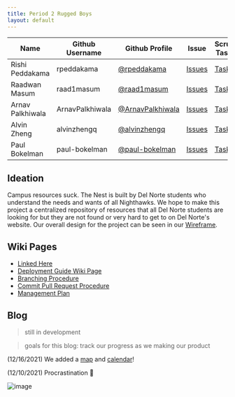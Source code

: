 ```yaml
---
title: Period 2 Rugged Boys
layout: default
---
```


| Name             | Github Username | Github Profile                                         | Issue                                                                                     | Scrum Tasks                                                                                                      | Journals                                                                                                    | Commits                                                                                   |
| ---------------- | --------------- | ------------------------------------------------------ | ----------------------------------------------------------------------------------------- | ---------------------------------------------------------------------------------------------------------------- | ----------------------------------------------------------------------------------------------------------- | ----------------------------------------------------------------------------------------- |
| Rishi Peddakama  | rpeddakama      | [@rpeddakama](https://github.com/rpeddakama)           | [Issues](https://github.com/rpeddakama/Tri-2-CSA-Project/issues/assigned/rpeddakama)      | [Tasks](https://github.com/rpeddakama/Tri-2-CSA-Project/projects/1?card_filter_query=assignee%3Arpeddakama)      | [Journal](https://docs.google.com/document/d/1vxzWnE3vU9BzimUlZjcTz79fNOBTLcT7G4B1LLMhNEw/edit?usp=sharing) | [Commits](https://github.com/rpeddakama/Tri-2-CSA-Project/commits?author=rpeddakama)      |
| Raadwan Masum    | raad1masum      | [@raad1masum](https://github.com/raad1masum)           | [Issues](https://github.com/rpeddakama/Tri-2-CSA-Project/issues/assigned/raad1masum)      | [Tasks](https://github.com/rpeddakama/Tri-2-CSA-Project/projects/1?card_filter_query=assignee%3Araad1masum)      | [Journal](https://docs.google.com/document/d/1XdgObYAPpPuwJi6Kvq3mPO6OQn05WOdcwZ73aTua7e8/edit?usp=sharing) | [Commits](https://github.com/rpeddakama/Tri-2-CSA-Project/commits?author=raad1masum)      |
| Arnav Palkhiwala | ArnavPalkhiwala | [@ArnavPalkhiwala](https://github.com/ArnavPalkhiwala) | [Issues](https://github.com/rpeddakama/Tri-2-CSA-Project/issues/assigned/ArnavPalkhiwala) | [Tasks](https://github.com/rpeddakama/Tri-2-CSA-Project/projects/1?card_filter_query=assignee%3AArnavPalkhiwala) | [Journal](https://docs.google.com/document/d/1AK-Ri786nF8B7l2KveAWyUsA_whhBFCN9nLohUo_6_Q/edit?usp=sharing) | [Commits](https://github.com/rpeddakama/Tri-2-CSA-Project/commits?author=ArnavPalkhiwala) |
| Alvin Zheng      | alvinzhengq     | [@alvinzhengq](https://github.com/alvinzhengq)         | [Issues](https://github.com/rpeddakama/Tri-2-CSA-Project/issues/assigned/alvinzhengq)     | [Tasks](https://github.com/rpeddakama/Tri-2-CSA-Project/projects/1?card_filter_query=assignee%3Aalvinzhengq)     | [TODO]()                                                                                                    | [Commits](https://github.com/rpeddakama/Tri-2-CSA-Project/commits?author=alvinzhengq)     |
| Paul Bokelman    | paul-bokelman   | [@paul-bokelman](https://github.com/paul-bokelman)     | [Issues](https://github.com/rpeddakama/Tri-2-CSA-Project/issues/assigned/paul-bokelman)   | [Tasks](https://github.com/rpeddakama/Tri-2-CSA-Project/projects/1?card_filter_query=assignee%3APaul-Bokelman)   | [TODO]()                                                                                                    | [Commits](https://github.com/rpeddakama/Tri-2-CSA-Project/commits?author=paul-bokelman)   |

## Ideation
Campus resources suck. The Nest is built by Del Norte students who understand the needs and wants of all Nighthawks. We hope to make this project a centralized repository of resources that all Del Norte students are looking for but they are not found or very hard to get to on Del Norte's website. Our overall design for the project can be seen in our [Wireframe](https://www.figma.com/file/MXRw08pdG3NeZhkbbfcwWg/Website?node-id=0%3A1).

## Wiki Pages
- [Linked Here](https://docs.google.com/document/d/1o2t9mfTEV6JXODErKaMG_Cecv9VgEi5BkTt7QeLzkR4/edit)
- [Deployment Guide Wiki Page](https://github.com/rpeddakama/Tri-2-CSA-Project/wiki/Deployment-Guide)
- [Branching Procedure](https://github.com/rpeddakama/Tri-2-CSA-Project/wiki/Branching-Procedure)
- [Commit Pull Request Procedure](https://github.com/rpeddakama/Tri-2-CSA-Project/wiki/Commit-Pull-Request-Procedure)
- [Management Plan](https://github.com/rpeddakama/Tri-2-CSA-Project/wiki/Management-Plan)

## Blog
> still in development

> goals for this blog: track our progress as we making our product

(12/16/2021) We added a [map](https://dnhsnest.tk/map) and [calendar](https://dnhsnest.tk/calendar)!

(12/10/2021) Procrastination :100:

![image](https://user-images.githubusercontent.com/39575185/148398719-a36e5215-2b42-4020-af33-826c3d07c051.png)

